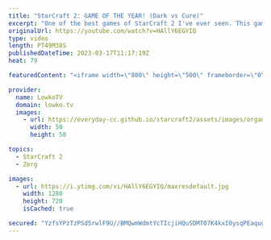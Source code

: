 ```yaml
---
title: "StarCraft 2: GAME OF THE YEAR! (Dark vs Cure)"
excerpt: "One of the best games of StarCraft 2 I've ever seen. This game between Dark (Zerg) and Cure (Terran) is so close that it's still not clear who's winning at the 45 minute mark, it was played as part of the Korean StarCraft League (the KSL). https://patreon.com/koreanstarcraftleague/  Support my work:"
originalUrl: https://youtube.com/watch?v=HAllY6EGYIQ
type: video
length: PT49M38S
publishedDateTime: 2023-03-17T11:17:19Z
heat: 79

featuredContent: "<iframe width=\"800\" height=\"500\" frameborder=\"0\" src=\"https://www.youtube.com/embed/HAllY6EGYIQ\" allow=\"accelerometer; autoplay; encrypted-media; gyroscope; picture-in-picture\" allowfullscreen></iframe>"

provider:
  name: LowkoTV
  domain: lowko.tv
  images:
    - url: https://everyday-cc.github.io/starcraft2/assets/images/organizations/lowko.tv-50x50.jpg
      width: 50
      height: 50

topics:
  - StarCraft 2
  - Zerg

images:
  - url: https://i.ytimg.com/vi/HAllY6EGYIQ/maxresdefault.jpg
    width: 1280
    height: 720
    isCached: true

secured: "YzfsYPzTzPSd5rwlF9U//BMQwmWdmtYcTIcjiHQuSDMT07K4kxI0ysqPEaqugE89U2UbmIvXfJ6TGdfHjkaPyrRpnOQxlHH+chbbqvcWHyXezAdRxNlXOwkmK0gI8famj8kQC4gcnMft3xx1x9xiUNzx53JBR6lOnenlcBhJ6inBMYLiSdxhee3S3sp6OMOyi/qrklK/ek+b8PVJlNZ7tM8U7ELvTT8EY0ZhRvgp3PcgJzEwSssHLIy6yBVODOfA6SEXxgoinrnbq/23/dfbBlp8W9lEVP6+pRsj6wkl1r/Nac6FKlHj5KLwo3jttRcHff85ovUwgEea1UEIU6swfQIGWSodACGmvwz0IX5Rcd9lMwbqGB2D7Id5JzW3uXVbKK8s9PJ+rPNe99MZuGk0XxsmXr3jqfBC+ed41tytkS1sd65ZabXWCDUCwD+bjFhL;lykEBQgj9270kqiyvln0mg=="
---
```


